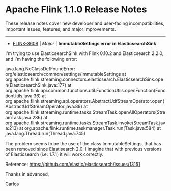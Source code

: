 
<!---
# Licensed to the Apache Software Foundation (ASF) under one
# or more contributor license agreements.  See the NOTICE file
# distributed with this work for additional information
# regarding copyright ownership.  The ASF licenses this file
# to you under the Apache License, Version 2.0 (the
# "License"); you may not use this file except in compliance
# with the License.  You may obtain a copy of the License at
#
#     http://www.apache.org/licenses/LICENSE-2.0
#
# Unless required by applicable law or agreed to in writing, software
# distributed under the License is distributed on an "AS IS" BASIS,
# WITHOUT WARRANTIES OR CONDITIONS OF ANY KIND, either express or implied.
# See the License for the specific language governing permissions and
# limitations under the License.
-->
# Apache Flink  1.1.0 Release Notes

These release notes cover new developer and user-facing incompatibilities, important issues, features, and major improvements.


---

* [FLINK-3608](https://issues.apache.org/jira/browse/FLINK-3608) | *Major* | **ImmutableSettings error in ElasticsearchSink**

I\'m trying to use ElasticsearchSink with Flink 0.10.2 and Elasticsearch 2.2.0, and I\'m having the following error:

java.lang.NoClassDefFoundError: org/elasticsearch/common/settings/ImmutableSettings
	at org.apache.flink.streaming.connectors.elasticsearch.ElasticsearchSink.open(ElasticsearchSink.java:177)
	at org.apache.flink.api.common.functions.util.FunctionUtils.openFunction(FunctionUtils.java:36)
	at org.apache.flink.streaming.api.operators.AbstractUdfStreamOperator.open(AbstractUdfStreamOperator.java:89)
	at org.apache.flink.streaming.runtime.tasks.StreamTask.openAllOperators(StreamTask.java:286)
	at org.apache.flink.streaming.runtime.tasks.StreamTask.invoke(StreamTask.java:213)
	at org.apache.flink.runtime.taskmanager.Task.run(Task.java:584)
	at java.lang.Thread.run(Thread.java:745)

The problem seems to be the use of the class ImmutableSettings, that has been removed since Elastisearch 2.0. I imagine that with previous versions of Elasticsearch (i.e: 1.7.1) it will work correctly.

Reference: https://github.com/elastic/elasticsearch/issues/13151

Thanks in advanced,


Carlos



